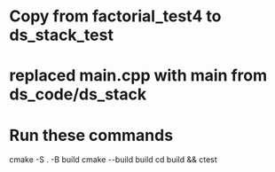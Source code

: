# Copy from factorial_test4 to ds_stack_test
# replaced main.cpp with main from ds_code/ds_stack

# Run these commands
cmake -S . -B build
cmake --build build
cd build && ctest

